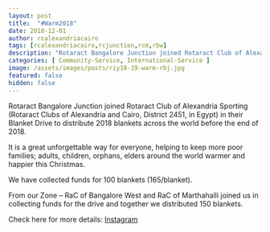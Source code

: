 ```yaml
---
layout: post
title:  "#Warm2018"
date: 2018-12-01
author: rcalexandriacairo
tags: [rcalexandriacairo,rcjunction,rcm,rbw]
description: "Rotaract Bangalore Junction joined Rotaract Club of Alexandria Sporting (Rotaract Clubs of Alexandria and Cairo, District 2451, in Egypt) in their Blanket Drive to distribute 2018 blankets across the world before the end of 2018."
categories: [ Community-Service, International-Service ]
image: /assets/images/posts/riy18-19-warm-rbj.jpg
featured: false
hidden: false
---
```


Rotaract Bangalore Junction joined Rotaract Club of Alexandria Sporting (Rotaract Clubs of Alexandria and Cairo, District 2451, in Egypt) in their Blanket Drive to distribute 2018 blankets across the world before the end of 2018. 

It is a great unforgettable way for everyone, helping to keep more poor families; adults, children, orphans, elders around the world warmer and happier this Christmas. 

We have collected funds for 100 blankets (165/blanket).

From our Zone – RaC of Bangalore West and RaC of Marthahalli joined us in collecting funds for the drive and together we distributed 150 blankets.

Check here for more details: <a rel="noopener noreferrer" target="_blank" href="https://www.instagram.com/p/Brt0a2uAvsK/?igshid=n5k6tnmn2aro">Instagram</a>